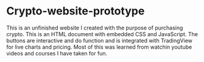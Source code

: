 # Crypto-website-prototype
This is an unfinished website I created with the purpose of purchasing crypto. This is an HTML document with embedded CSS and JavaScript. The buttons are interactive and do function and is integrated with TradingView for live charts and pricing. Most of this was learned from watchin youtube videos and courses I have taken for fun.
